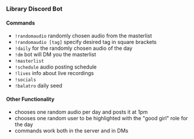 ### Library Discord Bot

#### Commands
- `!randomaudio` randomly chosen audio from the masterlist
- `!randomaudio [tag]` specify desired tag in square brackets
- `!daily` for the randomly chosen audio of the day
- `!dm` bot will DM you the masterlist
- `!masterlist`
- `!schedule` audio posting schedule
- `!lives` info about live recordings
- `!socials`
- `!balatro` daily seed

#### Other Functionality
- chooses one random audio per day and posts it at 1pm
- chooses one random user to be highlighted with the "good girl" role for the day
- commands work both in the server and in DMs
